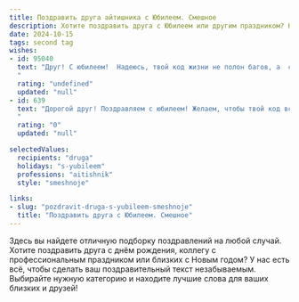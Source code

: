 ```yaml
---
title: Поздравить друга айтишника с Юбилеем. Смешное
description: Хотите поздравить друга с Юбилеем или другим праздником? Наш ИИ создаст незабываемое поздравление, а вы обязательно выделитесь среди других.  
date: 2024-10-15
tags: second tag
wishes:
- id: 95040
  text: "Друг! С юбилеем!  Надеюсь, твой код жизни не полон багов, а  сервер настроения работает на полную мощность! Желаю тебе столько гигабайт счастья, сколько тебе не снилось, и чтобы  все твои проекты были успешными, а дедлайны –  далёкой, нереальной сказкой!  Будь здоров, богат (как Билл Гейтс, но без налоговых проблем!), и пусть твой  хард-драйв  всегда полон радости!
  "
  rating: "undefined"
  updated: "null"
- id: 639
  text: "Дорогой друг! Поздравляем с юбилеем! Желаем, чтобы твой код всегда компилировался с первого раза, баги обходили стороной, а зарплата росла быстрее, чем количество пользователей у новой соцсети. И пусть в твоей жизни будет меньше синего экрана смерти, чем дней отпуска на берегу моря!
  "
  rating: "0"
  updated: "null"

selectedValues:
  recipients: "druga"
  holidays: "s-yubileem"
  professions: "aitishnik"
  style: "smeshnoje"

links:
- slug: "pozdravit-druga-s-yubileem-smeshnoje"
  title: "Поздравить друга с Юбилеем. Смешное"
---
```


Здесь вы найдете отличную подборку поздравлений на любой случай. 
Хотите поздравить друга с днём рождения, коллегу с профессиональным праздником или близких с Новым годом? У нас есть всё, чтобы сделать ваш поздравительный текст незабываемым. Выбирайте нужную категорию и находите лучшие слова для ваших близких и друзей!
